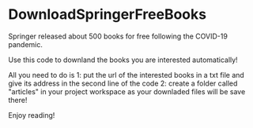 # DownloadSpringerFreeBooks
Springer released about 500 books for free following the COVID-19 pandemic.

Use this code to downland the books you are interested automatically!


All you need to do is
1: put the url of the interested books in a txt file and give its address in the second line of the code
2:  create a folder called "articles" in your project workspace as your downladed files will be save there!


Enjoy reading!
